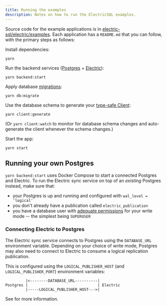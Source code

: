 ```yaml
---
title: Running the examples
description: Notes on how to run the ElectricSQL examples.
---
```


Source code for the example applications is in [electric-sql/electric/examples](https://github.com/electric-sql/electric/tree/main/examples). Each application has a `README.md` that you can follow, with the primary steps as follows:

Install dependencies:

```shell
yarn
```

Run the backend services ([Postgres](../../usage/installation/postgres.md) + [Electric](../../usage/installation/service.md)):

```shell
yarn backend:start
```

Apply database [migrations](../../usage/data-modelling/migrations.md):

```shell
yarn db:migrate
```

Use the database schema to generate your [type-safe Client](../../usage/data-access/client.md):

```shell
yarn client:generate
```

(Or `yarn client:watch` to monitor for database schema changes and auto-generate the client whenever the schema changes.)

Start the app:

```shell
yarn start
```

## Running your own Postgres

`yarn backend:start` uses Docker Compose to start a connected Postgres and Electric. To run the Electric sync service on top of an *existing* Postgres instead, make sure that:

- your Postgres is up and running and configured with `wal_level = 'logical'`
- you don't already have a publication called `electric_publication`
- you have a database user with [adequate permissions](../../usage/installation/service.md#permissions) for your write mode -- the simplest being `SUPERUSER`

### Connecting Electric to Postgres

The Electric sync service connects to Postgres using the `DATABASE_URL` environment variable. Depending on your choice of write mode, Postgres may also need to connect to Electric to consume a logical replication publication.

This is configured using the `LOGICAL_PUBLISHER_HOST` (and `LOGICAL_PUBLISHER_PORT`) environment variables:

```
         |<--------DATABASE_URL----------|
Postgres |                               | Electric
         |-----LOGICAL_PUBLISHER_HOST--->|
```

See <DocPageLink path="api/service" /> for more information.

